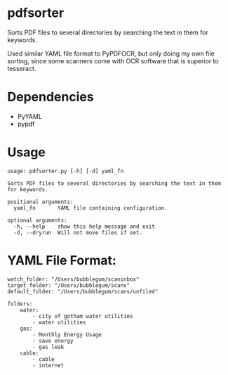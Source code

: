 # pdfsorter
Sorts PDF files to several directories by searching the text in them for keywords.

Used similar YAML file format to PyPDFOCR, but only doing my own file sorting, 
since some scanners come with OCR software that is superior to tesseract.

# Dependencies
* PyYAML
* pypdf

# Usage

    usage: pdfsorter.py [-h] [-d] yaml_fn
    
    Sorts PDF files to several directories by searching the text in them for keywords.
    
    positional arguments:
      yaml_fn       YAML file containing configuration.
    
    optional arguments:
      -h, --help    show this help message and exit
      -d, --dryrun  Will not move files if set.

# YAML File Format:

    watch_folder: "/Users/bubblegum/scaninbox"
    target_folder: "/Users/bubblegum/scans"
    default_folder: "/Users/bubblegum/scans/unfiled"
    
    folders:
        water:
            - city of gotham water utilities
            - water utilities
        gas:
            - Monthly Energy Usage
            - save energy
            - gas leak
        cable:
            - cable
            - internet
